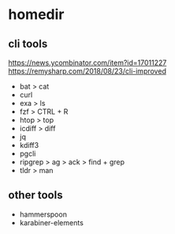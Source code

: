 # homedir

## cli tools

https://news.ycombinator.com/item?id=17011227
https://remysharp.com/2018/08/23/cli-improved

- bat > cat
- curl
- exa > ls
- fzf > CTRL + R
- htop > top
- icdiff > diff
- jq
- kdiff3
- pgcli
- ripgrep > ag > ack > find + grep
- tldr > man

## other tools

- hammerspoon
- karabiner-elements
